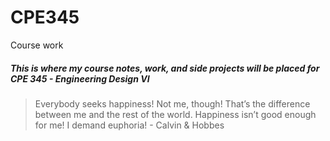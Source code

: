 # CPE345
Course work
##### This is where my course notes, work, and side projects will be placed for CPE 345 - Engineering Design VI
>Everybody seeks happiness! Not me, though! That’s the difference between me and the rest of the world. Happiness isn’t good enough for me! I demand euphoria! - Calvin & Hobbes
